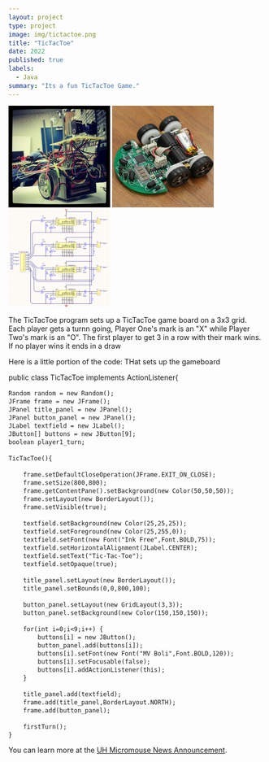```yaml
---
layout: project
type: project
image: img/tictactoe.png
title: "TicTacToe"
date: 2022
published: true
labels:
  - Java
summary: "Its a fun TicTacToe Game."
---
```


<div class="text-center p-4">
  <img width="200px" src="../img/micromouse/micromouse-robot.png" class="img-thumbnail" >
  <img width="200px" src="../img/micromouse/micromouse-robot-2.jpg" class="img-thumbnail" >
  <img width="200px" src="../img/micromouse/micromouse-circuit.png" class="img-thumbnail" >
</div>

The TicTacToe program sets up a TicTacToe game board on a 3x3 grid. Each player gets a turnn going, Player One's mark is an "X" while Player Two's mark is an "O". The first player to get 3 in a row with their mark wins. If no player wins it ends in a draw

Here is a little portion of the code: THat sets up the gameboard

public class TicTacToe implements ActionListener{

	Random random = new Random();
	JFrame frame = new JFrame();
	JPanel title_panel = new JPanel();
	JPanel button_panel = new JPanel();
	JLabel textfield = new JLabel();
	JButton[] buttons = new JButton[9];
	boolean player1_turn;

	TicTacToe(){
		
		frame.setDefaultCloseOperation(JFrame.EXIT_ON_CLOSE);
		frame.setSize(800,800);
		frame.getContentPane().setBackground(new Color(50,50,50));
		frame.setLayout(new BorderLayout());
		frame.setVisible(true);
		
		textfield.setBackground(new Color(25,25,25));
		textfield.setForeground(new Color(25,255,0));
		textfield.setFont(new Font("Ink Free",Font.BOLD,75));
		textfield.setHorizontalAlignment(JLabel.CENTER);
		textfield.setText("Tic-Tac-Toe");
		textfield.setOpaque(true);
		
		title_panel.setLayout(new BorderLayout());
		title_panel.setBounds(0,0,800,100);
		
		button_panel.setLayout(new GridLayout(3,3));
		button_panel.setBackground(new Color(150,150,150));
		
		for(int i=0;i<9;i++) {
			buttons[i] = new JButton();
			button_panel.add(buttons[i]);
			buttons[i].setFont(new Font("MV Boli",Font.BOLD,120));
			buttons[i].setFocusable(false);
			buttons[i].addActionListener(this);
		}
		
		title_panel.add(textfield);
		frame.add(title_panel,BorderLayout.NORTH);
		frame.add(button_panel);
		
		firstTurn();
	}



You can learn more at the [UH Micromouse News Announcement](https://manoa.hawaii.edu/news/article.php?aId=2857).
